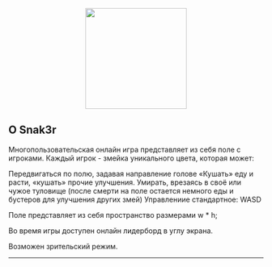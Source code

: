 <p align="center"><img src="http://wikiclipart.com/wp-content/uploads/2016/11/Snake-clipart-5-2.png" width="200px"></p>

## О Snak3r

Многопользовательская онлайн игра представляет из себя поле с игроками. Каждый игрок - змейка уникального цвета, которая может:

Передвигаться по полю, задавая направление голове
«Кушать» еду и расти, «кушать» прочие улучшения.
Умирать, врезаясь в своё или чужое туловище (после смерти на поле остается немного еды и бустеров для улучшения других змей)
Управлениие стандартное: WASD

Поле представляет из себя пространство размерами w * h;

Во время игры доступен онлайн лидерборд в углу экрана.

Возможен зрительский режим.
<hr/>
